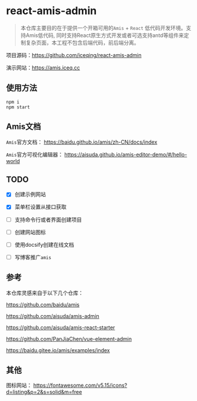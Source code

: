 # react-amis-admin

> 本仓库主要目的在于提供一个开箱可用的`Amis` + `React` 低代码开发环境。支持Amis低代码, 同时支持React原生方式开发或者可选支持antd等组件来定制复杂页面，本工程不包含后端代码，前后端分离。


项目源码：https://github.com/iceqing/react-amis-admin

演示网站：https://amis.iceq.cc

## 使用方法
```
npm i
npm start
```


## Amis文档

`Amis`官方文档： https://baidu.github.io/amis/zh-CN/docs/index

`Amis`官方可视化编辑器： https://aisuda.github.io/amis-editor-demo/#/hello-world


## TODO
- [x] 创建示例网站
- [x] 菜单栏设置从接口获取
- [ ] 支持命令行或者界面创建项目
- [ ] 创建网站图标
- [ ] 使用docsify创建在线文档
- [ ] 写博客推广`amis`



## 参考

本仓库灵感来自于以下几个仓库：

https://github.com/baidu/amis

https://github.com/aisuda/amis-admin

https://github.com/aisuda/amis-react-starter

https://github.com/PanJiaChen/vue-element-admin

https://baidu.gitee.io/amis/examples/index

## 其他

图标网站：
https://fontawesome.com/v5.15/icons?d=listing&p=2&s=solid&m=free
